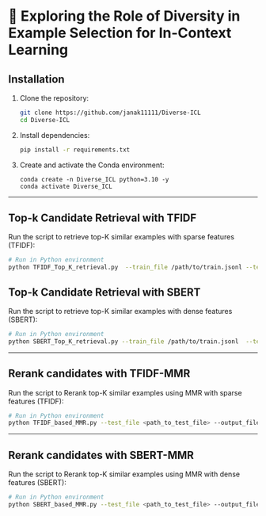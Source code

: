 # 🚀 Exploring the Role of Diversity in Example Selection for In-Context Learning


## Installation  

1. Clone the repository:  
   ```bash
   git clone https://github.com/janak11111/Diverse-ICL
   cd Diverse-ICL
   ```

2. Install dependencies:  
   ```bash
   pip install -r requirements.txt
   ```  

3. Create and activate the Conda environment:
   ```
   conda create -n Diverse_ICL python=3.10 -y
   conda activate Diverse_ICL
   ```
   
---

## Top-k Candidate Retrieval with TFIDF

Run the script to retrieve top-K similar examples with sparse features (TFIDF):  

```bash
# Run in Python environment
python TFIDF_Top_K_retrieval.py  --train_file /path/to/train.jsonl --test_file /path/to/test.jsonl  --output_file /path/to/output.json  --top_k 45
```  

## Top-k Candidate Retrieval with SBERT

Run the script to retrieve top-K similar examples with dense features (SBERT):    

```bash
# Run in Python environment
python SBERT_Top_K_retrieval.py --train_file /path/to/train.jsonl  --test_file /path/to/test.jsonl --output_file /path/to/output.json  --model_name all-MiniLM-L6-v2   --top_k 45
```

---

## Rerank candidates with TFIDF-MMR

Run the script to Rerank top-K similar examples using MMR with sparse features (TFIDF):   

```bash
# Run in Python environment
python TFIDF_based_MMR.py --test_file <path_to_test_file> --output_file <path_to_output_file> --alpha 0.5 --top_k 15
```

---

## Rerank candidates with SBERT-MMR

Run the script to Rerank top-K similar examples using MMR with dense features (SBERT):   

```bash
# Run in Python environment
python SBERT_based_MMR.py --test_file <path_to_test_file> --output_file <path_to_output_file> --alpha 0.5 --top_k 15
```
